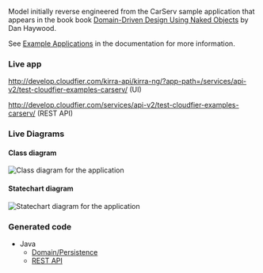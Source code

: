 Model initially reverse engineered from the CarServ 
  sample application that appears in the book
  book [Domain-Driven Design Using Naked Objects](http://pragprog.com/book/dhnako/domain-driven-design-using-naked-objects)
  by Dan Haywood.
  
See [Example Applications](https://doc.cloudfier.com/creating/examples/) in the documentation for more information.

### Live app

http://develop.cloudfier.com/kirra-api/kirra-ng/?app-path=/services/api-v2/test-cloudfier-examples-carserv/ (UI)

http://develop.cloudfier.com/services/api-v2/test-cloudfier-examples-carserv/ (REST API)

### Live Diagrams

#### Class diagram

![Class diagram for the application](https://develop.cloudfier.com/services/diagram/test-cloudfier-examples-carserv/package/carserv.uml?showClassifierCompartments=Always&showStaticFeatures=true&showClasses=true&showAssociationEndName=true&showAttributes=true&showOperations=true&showComments=true&showParameters=true&showAssociationEndMultiplicity=true&showMinimumVisibility=Public&showFeatureVisibility=false&showParameterNames=false&showDerivedElements=false)

#### Statechart diagram

![Statechart diagram for the application](https://develop.cloudfier.com/services/diagram/test-cloudfier-examples-carserv/package/carserv.uml?showStateMachines=true)

### Generated code

* Java
  * [Domain/Persistence](https://textuml.ci.cloudbees.com/job/codegen-examples-JEE/ws/jee/carserv/gen/src/main/java/carserv/)
  * [REST API](https://textuml.ci.cloudbees.com/job/codegen-examples-JEE/ws/jee/carserv/gen/src/main/java/resource/carserv/)


